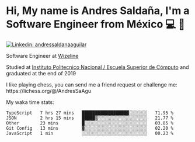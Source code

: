 # Hi, My name is Andres Saldaña, I'm a Software Engineer from México :computer: :boy:

[![Linkedin: andressaldanaaguilar](https://img.shields.io/badge/-andressaldanaaguilar-blue?style=flat-square&logo=Linkedin&logoColor=white&link=https://www.linkedin.com/in/thaianebraga/)](https://www.linkedin.com/in/andressaldanaaguilar)

<p>Software Engineer at <a href="https://www.wizeline.com/">Wizeline</a></p>
<p>Studied at <a href="https://en.wikipedia.org/wiki/ESCOM">Instituto Politecnico Nacional / Escuela Superior de Cómputo</a> and graduated at the end of 2019</p>
<p>I like playing chess, you can send me a friend request or challenge me: https://lichess.org/@/AndresSaAgu</p>

<p> My waka time stats: </p>

<!--START_SECTION:waka-->
```text
TypeScript   7 hrs 27 mins   ██████████████████░░░░░░░   71.95 % 
JSON         2 hrs 15 mins   █████▒░░░░░░░░░░░░░░░░░░░   21.77 % 
Other        23 mins         █░░░░░░░░░░░░░░░░░░░░░░░░   03.85 % 
Git Config   13 mins         ▓░░░░░░░░░░░░░░░░░░░░░░░░   02.20 % 
JavaScript   1 min           ░░░░░░░░░░░░░░░░░░░░░░░░░   00.23 % 
```
<!--END_SECTION:waka-->
